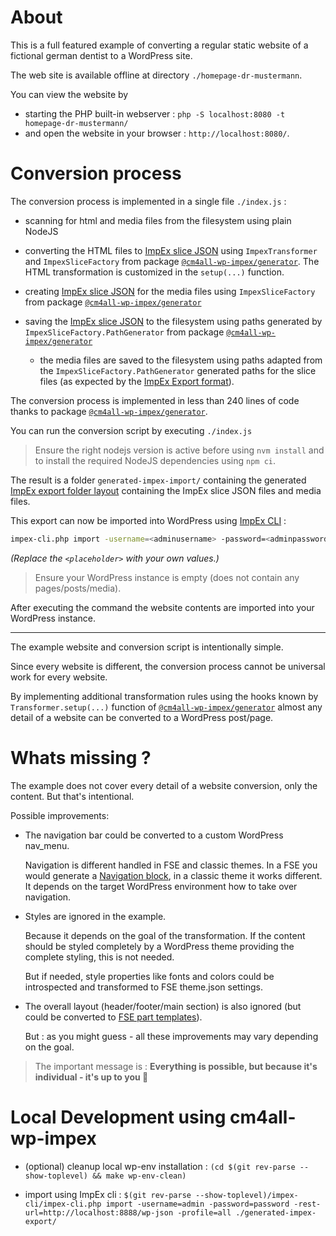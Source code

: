 # About

This is a full featured example of converting a regular static website of a fictional german dentist to a WordPress site.

The web site is available offline at directory `./homepage-dr-mustermann`.

You can view the website by

- starting the PHP built-in webserver : `php -S localhost:8080 -t homepage-dr-mustermann/`
- and open the website in your browser : `http://localhost:8080/`.

# Conversion process

The conversion process is implemented in a single file `./index.js` :

- scanning for html and media files from the filesystem using plain NodeJS

- converting the HTML files to [ImpEx slice JSON](https://ionos-wordpress.github.io/cm4all-wp-impex/migrating-content.html#content-aka-wordpress-postspages) using `ImpexTransformer` and `ImpexSliceFactory` from package [`@cm4all-wp-impex/generator`](https://www.npmjs.com/@cm4all-wp-impex/generator). The HTML transformation is customized in the `setup(...)` function.

- creating [ImpEx slice JSON](https://ionos-wordpress.github.io/cm4all-wp-impex/migrating-content.html#attachments-like-pictures-and-videos) for the media files using `ImpexSliceFactory` from package [`@cm4all-wp-impex/generator`](https://www.npmjs.com/@cm4all-wp-impex/generator)

- saving the [ImpEx slice JSON](https://ionos-wordpress.github.io/cm4all-wp-impex/migrating-content.html#data-files) to the filesystem using paths generated by `ImpexSliceFactory.PathGenerator` from package [`@cm4all-wp-impex/generator`](https://www.npmjs.com/@cm4all-wp-impex/generator)

  - the media files are saved to the filesystem using paths adapted from the `ImpexSliceFactory.PathGenerator` generated paths for the slice files (as expected by the [ImpEx Export format](https://ionos-wordpress.github.io/cm4all-wp-impex/migrating-content.html#attachments-like-pictures-and-videos)).

The conversion process is implemented in less than 240 lines of code thanks to package [`@cm4all-wp-impex/generator`](https://www.npmjs.com/@cm4all-wp-impex/generator).

You can run the conversion script by executing `./index.js`

> Ensure the right nodejs version is active before using `nvm install` and to install the required NodeJS dependencies using `npm ci`.

The result is a folder `generated-impex-import/` containing the generated [ImpEx export folder layout](https://ionos-wordpress.github.io/cm4all-wp-impex/migrating-content.html#preparation) containing the ImpEx slice JSON files and media files.

This export can now be imported into WordPress using [ImpEx CLI](https://ionos-wordpress.github.io/cm4all-wp-impex/impex-cli.html) :

```sh
impex-cli.php import -username=<adminusername> -password=<adminpassword> -rest-url=<your-wordpress-rest-api-endpoint> -profile=all ./generated-impex-export/
```

_(Replace the `<placeholder>` with your own values.)_

> Ensure your WordPress instance is empty (does not contain any pages/posts/media).

After executing the command the website contents are imported into your WordPress instance.

---

The example website and conversion script is intentionally simple.

Since every website is different, the conversion process cannot be universal work for every website.

By implementing additional transformation rules using the hooks known by `Transformer.setup(...)` function of [`@cm4all-wp-impex/generator`](https://www.npmjs.com/@cm4all-wp-impex/generator) almost any detail of a website can be converted to a WordPress post/page.

# Whats missing ?

The example does not cover every detail of a website conversion, only the content. But that's intentional.

Possible improvements:

- The navigation bar could be converted to a custom WordPress nav_menu.

  Navigation is different handled in FSE and classic themes. In a FSE you would generate a [Navigation block](https://wordpress.org/support/article/navigation-block/), in a classic theme it works different. It depends on the target WordPress environment how to take over navigation.

- Styles are ignored in the example.

  Because it depends on the goal of the transformation. If the content should be styled completely by a WordPress theme providing the complete styling, this is not needed.

  But if needed, style properties like fonts and colors could be introspected and transformed to FSE theme.json settings.

- The overall layout (header/footer/main section) is also ignored (but could be converted to [FSE part templates](https://developer.wordpress.org/themes/block-themes/templates-and-template-parts/)).

  But : as you might guess - all these improvements may vary depending on the goal.

> The important message is : **Everything is possible, but because it's individual - it's up to you 💪**

# Local Development using cm4all-wp-impex

- (optional) cleanup local wp-env installation : `(cd $(git rev-parse --show-toplevel) && make wp-env-clean)`

- import using ImpEx cli : `$(git rev-parse --show-toplevel)/impex-cli/impex-cli.php import -username=admin -password=password -rest-url=http://localhost:8888/wp-json -profile=all ./generated-impex-export/`
